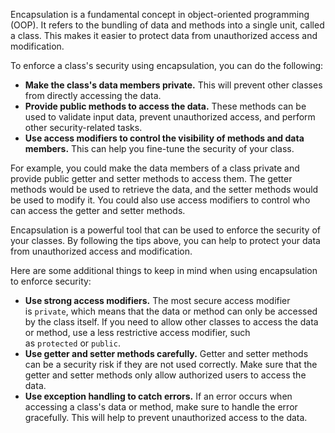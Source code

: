   
Encapsulation is a fundamental concept in object-oriented programming (OOP). It refers to the bundling of data and methods into a single unit, called a class. This makes it easier to protect data from unauthorized access and modification.

To enforce a class's security using encapsulation, you can do the following:

- **Make the class's data members private.** This will prevent other classes from directly accessing the data.
- **Provide public methods to access the data.** These methods can be used to validate input data, prevent unauthorized access, and perform other security-related tasks.
- **Use access modifiers to control the visibility of methods and data members.** This can help you fine-tune the security of your class.

For example, you could make the data members of a class private and provide public getter and setter methods to access them. The getter methods would be used to retrieve the data, and the setter methods would be used to modify it. You could also use access modifiers to control who can access the getter and setter methods.

Encapsulation is a powerful tool that can be used to enforce the security of your classes. By following the tips above, you can help to protect your data from unauthorized access and modification.

Here are some additional things to keep in mind when using encapsulation to enforce security:

- **Use strong access modifiers.** The most secure access modifier is `private`, which means that the data or method can only be accessed by the class itself. If you need to allow other classes to access the data or method, use a less restrictive access modifier, such as `protected` or `public`.
- **Use getter and setter methods carefully.** Getter and setter methods can be a security risk if they are not used correctly. Make sure that the getter and setter methods only allow authorized users to access the data.
- **Use exception handling to catch errors.** If an error occurs when accessing a class's data or method, make sure to handle the error gracefully. This will help to prevent unauthorized access to the data.